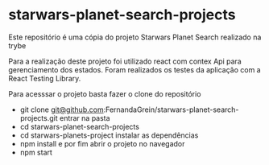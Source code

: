# starwars-planet-search-projects
Este repositório é uma cópia do projeto Starwars Planet Search realizado na trybe

Para a realização deste projeto foi utilizado react com contex Api para gerenciamento dos estados. Foram realizados os testes da aplicação 
com a React Testing Library.

Para acesssar o projeto basta fazer o clone do repositório 
 - git clone git@github.com:FernandaGrein/starwars-planet-search-projects.git
entrar na pasta 
 - cd starwars-planet-search-projects
 - cd starwars-planets-project
instalar as dependências 
  - npm install 
e por fim abrir o projeto no navegador 
   - npm start
